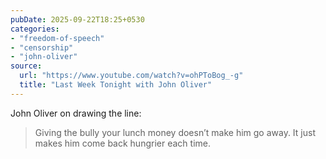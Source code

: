 ```yaml
---
pubDate: 2025-09-22T18:25+0530
categories:
- "freedom-of-speech"
- "censorship"
- "john-oliver"
source:
  url: "https://www.youtube.com/watch?v=ohPToBog_-g"
  title: "Last Week Tonight with John Oliver"
---
```


John Oliver on drawing the line:

> Giving the bully your lunch money doesn’t make him go away. It just makes him come back hungrier each time.
